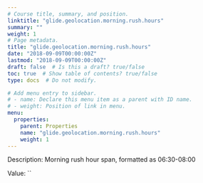 ```yaml
---
# Course title, summary, and position.
linktitle: "glide.geolocation.morning.rush.hours"
summary: ""
weight: 1
# Page metadata.
title: "glide.geolocation.morning.rush.hours"
date: "2018-09-09T00:00:00Z"
lastmod: "2018-09-09T00:00:00Z"
draft: false  # Is this a draft? true/false
toc: true  # Show table of contents? true/false
type: docs  # Do not modify.

# Add menu entry to sidebar.
# - name: Declare this menu item as a parent with ID name.
# - weight: Position of link in menu.
menu:
  properties:
    parent: Properties
    name: "glide.geolocation.morning.rush.hours"
    weight: 1
---
```


Description: Morning rush hour span, formatted as 06:30-08:00


Value: ``